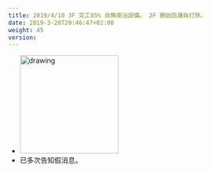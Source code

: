 ```yaml
---
title: 2019/4/10 3F 完工85% 尚無衛浴設備。 2F 開始防護與打除。
date: 2019-3-28T20:46:47+02:00
weight: 45
version: 
---
```


- <img src="experimental/image/3-28.jpg" alt="drawing" width="200"/> 
- 已多次告知假消息。